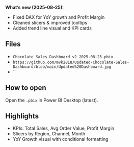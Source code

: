 **What’s new (2025-08-25):**
- Fixed DAX for YoY growth and Profit Margin
- Cleaned slicers & improved tooltips
- Added trend line visual and KPI cards

## Files
- `Chocolate_Sales_Dashboard_v2_2025-08-25.pbix`
- `https://github.com/mvk2818/Updated-Chocolate-Sales-Dashboard/blob/main/Updated%20Dashboard.jpg`
- ``

## How to open
Open the `.pbix` in Power BI Desktop (latest).

## Highlights
- KPIs: Total Sales, Avg Order Value, Profit Margin
- Slicers by Region, Channel, Month
- YoY Growth visual with conditional formatting
